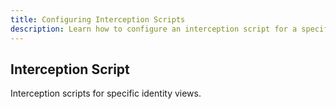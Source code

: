 ```yaml
---
title: Configuring Interception Scripts
description: Learn how to configure an interception script for a specific identity view. 
---
```


## Interception Script

Interception scripts for specific identity views.

